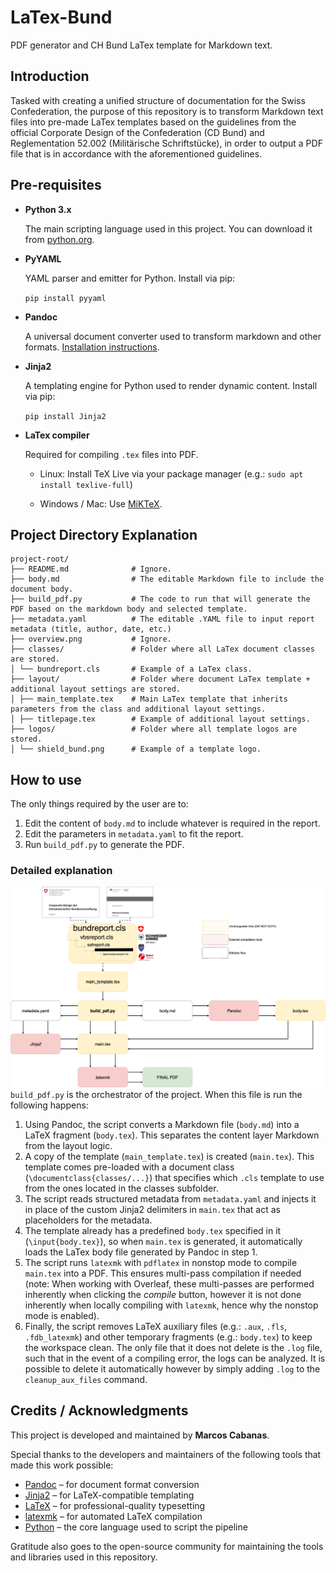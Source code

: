 # LaTex-Bund
PDF generator and CH Bund LaTex template for Markdown text.

## Introduction
Tasked with creating a unified structure of documentation for the Swiss Confederation, the purpose of this repository is to transform Markdown text files into pre-made LaTex templates based on the guidelines from the official Corporate Design of the Confederation (CD Bund) and Reglementation 52.002 (Militärische Schriftstücke), in order to output a PDF file that is in accordance with the aforementioned guidelines.

## Pre-requisites
* **Python 3.x**
  
  The main scripting language used in this project. You can download it from [python.org](https://python.org).

* **PyYAML**

  YAML parser and emitter for Python. Install via pip:

  ``pip install pyyaml``
  
* **Pandoc**

  A universal document converter used to transform markdown and other formats.
  [Installation instructions](https://pandoc.org/installing.html).
  
* **Jinja2**

  A templating engine for Python used to render dynamic content. Install via pip:

  ``pip install Jinja2``

* **LaTex compiler**

  Required for compiling ``.tex`` files into PDF.

  * Linux: Install TeX Live via your package manager (e.g.: ``sudo apt install texlive-full``)
 
  * Windows / Mac: Use [MiKTeX](https://miktex.org/download).

## Project Directory Explanation
~~~
project-root/
├── README.md              # Ignore.
├── body.md                # The editable Markdown file to include the document body.
├── build_pdf.py           # The code to run that will generate the PDF based on the markdown body and selected template.
├── metadata.yaml          # The editable .YAML file to input report metadata (title, author, date, etc.)
├── overview.png           # Ignore.
├── classes/               # Folder where all LaTex document classes are stored.
│ └── bundreport.cls       # Example of a LaTex class.
├── layout/                # Folder where document LaTex template + additional layout settings are stored.
│ ├── main_template.tex    # Main LaTex template that inherits parameters from the class and additional layout settings.
│ ├── titlepage.tex        # Example of additional layout settings.
├── logos/                 # Folder where all template logos are stored.
│ └── shield_bund.png      # Example of a template logo.
~~~

## How to use
The only things required by the user are to:
1. Edit the content of ``body.md`` to include whatever is required in the report.
2. Edit the parameters in ``metadata.yaml`` to fit the report.
3. Run ``build_pdf.py`` to generate the PDF.

### Detailed explanation
![Overview](overview.png)
``build_pdf.py`` is the orchestrator of the project. When this file is run the following happens:
1. Using Pandoc, the script converts a Markdown file (``body.md``) into a LaTeX fragment (``body.tex``). This separates the content layer Markdown from the layout logic.
2. A copy of the template (``main_template.tex``) is created (``main.tex``). This template comes pre-loaded with a document class (``\documentclass{classes/...}``) that specifies which ``.cls`` template to use from the ones located in the classes subfolder.
3. The script reads structured metadata from ``metadata.yaml`` and injects it in place of the custom Jinja2 delimiters in ``main.tex`` that act as placeholders for the metadata.
4. The template already has a predefined ``body.tex`` specified in it (``\input{body.tex}``), so when ``main.tex`` is generated, it automatically loads the LaTex body file generated by Pandoc in step 1.
5. The script runs ``latexmk`` with ``pdflatex`` in nonstop mode to compile ``main.tex`` into a PDF. This ensures multi-pass compilation if needed (note: When working with Overleaf, these multi-passes are performed inherently when clicking the *compile* button, however it is not done inherently when locally compiling with ``latexmk``, hence why the nonstop mode is enabled).
6. Finally, the script removes LaTeX auxiliary files (e.g.: ``.aux``, ``.fls``, ``.fdb_latexmk``) and other temporary fragments (e.g.: ``body.tex``) to keep the workspace clean. The only file that it does not delete is the ``.log`` file, such that in the event of a compiling error, the logs can be analyzed. It is possible to delete it automatically however by simply adding ``.log`` to the ``cleanup_aux_files`` command.

## Credits / Acknowledgments
This project is developed and maintained by **Marcos Cabanas**.

Special thanks to the developers and maintainers of the following tools that made this work possible:

- [Pandoc](https://pandoc.org/) – for document format conversion
- [Jinja2](https://jinja.palletsprojects.com/) – for LaTeX-compatible templating
- [LaTeX](https://www.latex-project.org/) – for professional-quality typesetting
- [latexmk](https://mg.readthedocs.io/latexmk.html) – for automated LaTeX compilation
- [Python](https://www.python.org/) – the core language used to script the pipeline

Gratitude also goes to the open-source community for maintaining the tools and libraries used in this repository.
